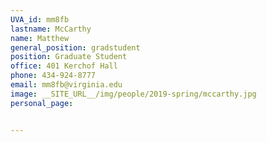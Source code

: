 ```yaml
---
UVA_id: mm8fb
lastname: McCarthy
name: Matthew
general_position: gradstudent
position: Graduate Student
office: 401 Kerchof Hall
phone: 434-924-8777
email: mm8fb@virginia.edu
image: __SITE_URL__/img/people/2019-spring/mccarthy.jpg
personal_page:


---
```

